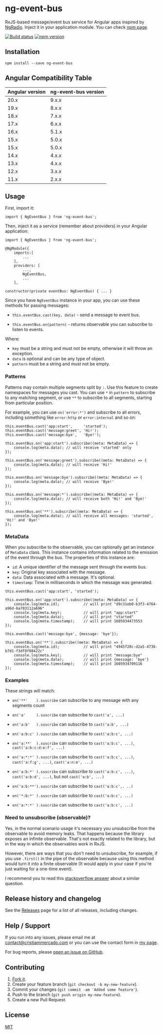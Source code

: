 # ng-event-bus

RxJS-based message/event bus service for Angular apps inspired by [NgRadio](https://github.com/govorov/ng-radio). Inject it in your application module. You can check [npm page](https://www.npmjs.com/package/ng-event-bus).

[![Build status](https://circleci.com/gh/cristiammercado/ng-event-bus.svg?style=shield)](https://circleci.com/gh/cristiammercado/ng-event-bus)
[![npm version](https://badge.fury.io/js/ng-event-bus.svg)](https://badge.fury.io/js/ng-event-bus)

## Installation

`npm install --save ng-event-bus`

## Angular Compatibility Table

| Angular version | ng-event-bus version |
|-----------------|----------------------|
| 20.x            | 9.x.x                |
| 19.x            | 8.x.x                |
| 18.x            | 7.x.x                |
| 17.x            | 6.x.x                |
| 16.x            | 5.1.x                |
| 15.x            | 5.0.x                |
| 15.x            | 5.0.x                |
| 14.x            | 4.x.x                |
| 13.x            | 4.x.x                |
| 12.x            | 3.x.x                |
| 11.x            | 2.x.x                |

## Usage

First, import it:

`import { NgEventBus } from 'ng-event-bus';`

Then, inject it as a service (remember about providers) in your Angular application:

```
import { NgEventBus } from 'ng-event-bus';

@NgModule({
    imports:[
        ...
    ],
    providers: [
        ...,
        NgEventBus,
        ...
    ],
```

`constructor(private eventBus: NgEventBus) { ... }`

Since you have `NgEventBus` instance in your app, you can use these methods for passing messages:

* `this.eventBus.cast(key, data)` - send a message to event bus.

* `this.eventBus.on(pattern)` - returns observable you can subscribe to listen to events.

Where:

- `key` must be a string and must not be empty, otherwise it will throw an exception.
- `data` is optional and can be any type of object.
- `pattern` must be a string and must not be empty.

### Patterns

Patterns may contain multiple segments split by `:`. Use this feature to create namespaces for messages you cast. You can use `*` in `pattern` to subscribe to any matching segment, or use `**` to subscribe to all segments, starting from particular position.

For example, you can use `on('error:*')` and subscribe to all errors, including something like `error:http` or `error:internal` and so on:

```
this.eventBus.cast('app:start',     'started');
this.eventBus.cast('message:greet', 'Hi!');
this.eventBus.cast('message:bye',   'Bye!');

this.eventBus.on('app:start').subscribe((meta: MetaData) => {
    console.log(meta.data); // will receive 'started' only
});

this.eventBus.on('message:greet').subscribe((meta: MetaData) => {
    console.log(meta.data); // will receive 'Hi!'
});

this.eventBus.on('message:bye').subscribe((meta: MetaData) => {
    console.log(meta.data); // will receive 'Bye!'
});

this.eventBus.on('message:*').subscribe((meta: MetaData) => {
    console.log(meta.data); // will receive both 'Hi!' and 'Bye!'
});

this.eventBus.on('**').subscribe((meta: MetaData) => {
    console.log(meta.data); // will receive all messages: 'started', 'Hi!' and 'Bye!'
});

```

### MetaData

When you subscribe to the observable, you can optionally get an instance of `MetaData` class. This instance contains information related to the emission of the event through the bus. The properties of this instance are:

- `id`: A unique identifier of the message sent through the events bus.
- `key`: Original key associated with the message.
- `data`: Data associated with a message. It's optional.
- `timestamp`: Time in milliseconds in which the message was generated.

```
this.eventBus.cast('app:start', 'started');

this.eventBus.on('app:start').subscribe((meta: MetaData) => {
    console.log(meta.id);           // will print "d9c31eb0-b3f3-4764-a96d-6a703112a696"
    console.log(meta.key);          // will print "app:start"
    console.log(meta.data);         // will print "started"
    console.log(meta.timestamp);    // will print 1605934473553
});

```

```
this.eventBus.cast('message:bye', {message: 'bye'});

this.eventBus.on('**').subscribe((meta: MetaData) => {
    console.log(meta.id);           // will print "4945f28c-d2a5-4738-b7d1-f3df8f08422c"
    console.log(meta.key);          // will print "message:bye"
    console.log(meta.data);         // will print {message: 'bye'}
    console.log(meta.timestamp);    // will print 1605934709116
});

```

### Examples

These strings will match:

- `on('**'    ).suscribe` can subscribe to any message with any segments count

- `on('a'     ).suscribe` can subscribe to `cast('a', ...)`

- `on('a:b'   ).suscribe` can subscribe to `cast('a:b', ...)`

- `on('a:b:c' ).suscribe` can subscribe to `cast('a:b:c', ...)`

- `on('a:**'  ).suscribe` can subscribe to `cast('a:b:c', ...)`, `cast('a:b:c:d:e:f', ...)`

- `on('a:*:*' ).suscribe` can subscribe to `cast('a:b:c', ...)`, `cast('a:f:g', ...)`, `cast('a:n:m', ...)`

- `on('a:b:*' ).suscribe` can subscribe to `cast('a:b:c', ...)`, `cast('a:b:d', ...)`, but not `cast('a:b', ...)`

- `on('a:b:**').suscribe` can subscribe to `cast('a:b:c',. ..)`

- `on('*:b:*' ).suscribe` can subscribe to `cast('a:b:c', ...)`

- `on('a:*:*' ).suscribe` can subscribe to `cast('a:b:c', ...)`

### Need to unsubscribe (observable)?

Yes, in the normal scenario usage it's necessary you unsubscribe from the observable to avoid memory leaks. That happens because the library exposes an infinite observable. That's not exactly related to the library, but in the way in which the observables work in RxJS.

However, there are ways that you don't need to unsubscribe, for example, if you use `.first()` in the pipe of the observable because using this method would turn it into a finite observable (It would apply in your case if you're just waiting for a one-time event).

I recommend you to read this [stackoverflow answer](https://stackoverflow.com/questions/50629357/rxjs-angular-unsubscribe-from-subjects/50633482#50633482) about a similar question.

## Release history and changelog

See the [Releases](https://github.com/cristiammercado/ng-event-bus/releases) page for a list of all releases, including changes.

## Help / Support

If you run into any issues, please email me at [contact@cristiammercado.com](mailto:contact@cristiammercado.com) or you can use the contact form in [my page](https://www.cristiammercado.com/en/#contact).

For bug reports, please [open an issue on GitHub](https://github.com/cristiammercado/ng-event-bus/issues/new).

## Contributing

1. [Fork it](https://github.com/cristiammercado/ng-event-bus).
2. Create your feature branch (`git checkout -b my-new-feature`).
3. Commit your changes (`git commit -am 'Added some feature'`).
4. Push to the branch (`git push origin my-new-feature`).
5. Create a new Pull Request.

## License

[MIT](https://github.com/cristiammercado/ng-event-bus/blob/master/LICENSE)
